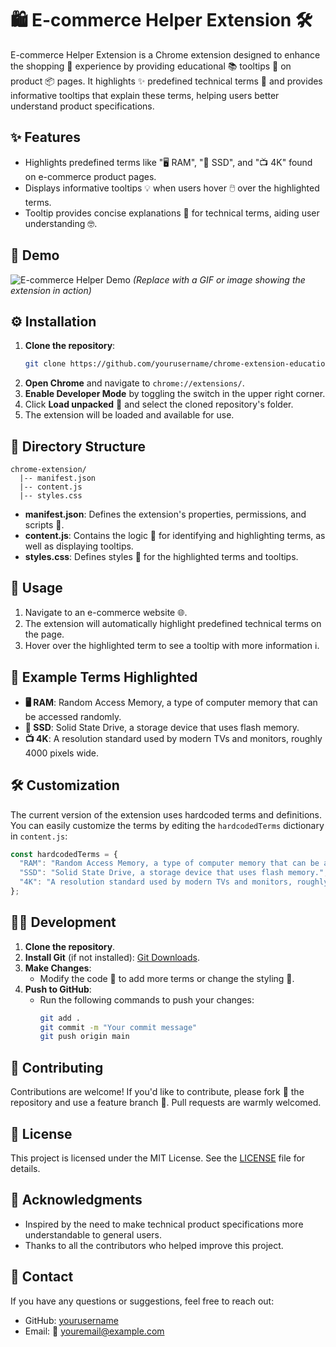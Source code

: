 # 🛍️ E-commerce Helper Extension 🛠️

E-commerce Helper Extension is a Chrome extension designed to enhance the shopping 🛒 experience by providing educational 📚 tooltips 💬 on product 📦 pages. It highlights ✨ predefined technical terms 📝 and provides informative tooltips that explain these terms, helping users better understand product specifications.

## ✨ Features
- Highlights predefined terms like "🖥️ RAM", "💾 SSD", and "📺 4K" found on e-commerce product pages.
- Displays informative tooltips 💡 when users hover 🖱️ over the highlighted terms.
- Tooltip provides concise explanations 📝 for technical terms, aiding user understanding 🤓.

## 📸 Demo
![E-commerce Helper Demo](demo.gif) *(Replace with a GIF or image showing the extension in action)*

## ⚙️ Installation
1. **Clone the repository**:
   ```sh
   git clone https://github.com/yourusername/chrome-extension-educational-tooltips.git
   ```
2. **Open Chrome** and navigate to `chrome://extensions/`.
3. **Enable Developer Mode** by toggling the switch in the upper right corner.
4. Click **Load unpacked** 📂 and select the cloned repository's folder.
5. The extension will be loaded and available for use.

## 📂 Directory Structure
```
chrome-extension/
  |-- manifest.json
  |-- content.js
  |-- styles.css
```
- **manifest.json**: Defines the extension's properties, permissions, and scripts 📜.
- **content.js**: Contains the logic 🧠 for identifying and highlighting terms, as well as displaying tooltips.
- **styles.css**: Defines styles 🎨 for the highlighted terms and tooltips.

## 📘 Usage
1. Navigate to an e-commerce website 🌐.
2. The extension will automatically highlight predefined technical terms on the page.
3. Hover over the highlighted term to see a tooltip with more information ℹ️.

## 📄 Example Terms Highlighted
- **🖥️ RAM**: Random Access Memory, a type of computer memory that can be accessed randomly.
- **💾 SSD**: Solid State Drive, a storage device that uses flash memory.
- **📺 4K**: A resolution standard used by modern TVs and monitors, roughly 4000 pixels wide.

## 🛠️ Customization
The current version of the extension uses hardcoded terms and definitions. You can easily customize the terms by editing the `hardcodedTerms` dictionary in `content.js`:
```javascript
const hardcodedTerms = {
  "RAM": "Random Access Memory, a type of computer memory that can be accessed randomly.",
  "SSD": "Solid State Drive, a storage device that uses flash memory.",
  "4K": "A resolution standard used by modern TVs and monitors, roughly 4000 pixels wide."
};
```

## 👨‍💻 Development
1. **Clone the repository**.
2. **Install Git** (if not installed): [Git Downloads](https://git-scm.com/downloads).
3. **Make Changes**:
   - Modify the code 📝 to add more terms or change the styling 🎨.
4. **Push to GitHub**:
   - Run the following commands to push your changes:
     ```sh
     git add .
     git commit -m "Your commit message"
     git push origin main
     ```

## 🤝 Contributing
Contributions are welcome! If you'd like to contribute, please fork 🍴 the repository and use a feature branch 🌿. Pull requests are warmly welcomed.

## 📜 License
This project is licensed under the MIT License. See the [LICENSE](LICENSE) file for details.

## 🙏 Acknowledgments
- Inspired by the need to make technical product specifications more understandable to general users.
- Thanks to all the contributors who helped improve this project.

## 📧 Contact
If you have any questions or suggestions, feel free to reach out:
- GitHub: [yourusername](https://github.com/yourusername)
- Email: 📧 youremail@example.com

